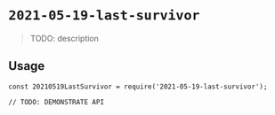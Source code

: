 # `2021-05-19-last-survivor`

> TODO: description

## Usage

```
const 20210519LastSurvivor = require('2021-05-19-last-survivor');

// TODO: DEMONSTRATE API
```
